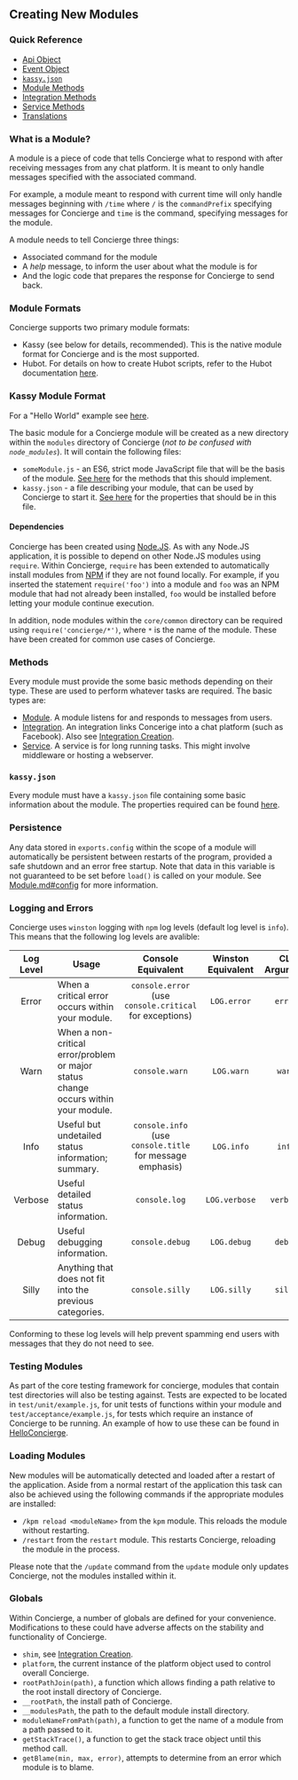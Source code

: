 ## Creating New Modules
### Quick Reference
- [Api Object](./api/Api.md)
- [Event Object](./api/Event.md)
- [`kassy.json`](./api/Kassy.json.md)
- [Module Methods](./api/Module.md)
- [Integration Methods](./api/Integration.md)
- [Service Methods](./api/Service.md)
- [Translations](./api/Translation.md)

### What is a Module?
A module is a piece of code that tells Concierge what to respond with after receiving messages from any chat platform. It is meant to only handle messages specified with the associated command.

For example, a module meant to respond with current time will only handle messages beginning with `/time` where `/` is the `commandPrefix` specifying messages for Concierge and `time` is the command, specifying messages for the module.

A module needs to tell Concierge three things:
- Associated command for the module
- A *help* message, to inform the user about what the module is for
- And the logic code that prepares the response for Concierge to send back.

### Module Formats
Concierge supports two primary module formats:
- Kassy (see below for details, recommended). This is the native module format for Concierge and is the most supported.
- Hubot. For details on how to create Hubot scripts, refer to the Hubot documentation [here](https://hubot.github.com/docs/scripting/).

### Kassy Module Format
For a "Hello World" example see [here](https://github.com/concierge/HelloConcierge).

The basic module for a Concierge module will be created as a new directory within the `modules` directory of Concierge (*not to be confused with `node_modules`*).
It will contain the following files:
- `someModule.js` - an ES6, strict mode JavaScript file that will be the basis of the module. [See here](./api/Module.md) for the methods that this should implement.
- `kassy.json` - a file describing your module, that can be used by Concierge to start it. [See here](./api/Kassy.json.md) for the properties that should be in this file.

#### Dependencies
Concierge has been created using [Node.JS](https://nodejs.org/). As with any Node.JS application, it is possible to depend on other Node.JS modules using `require`. Within Concierge, `require` has been extended to automatically install modules from [NPM](https://www.npmjs.com/) if they are not found locally.
For example, if you inserted the statement `require('foo')` into a module and `foo` was an NPM module that had not already been installed, `foo` would be installed before letting your module continue execution.

In addition, node modules within the `core/common` directory can be required using `require('concierge/*')`, where `*` is the name of the module. These have been created for common use cases of Concierge.

### Methods
Every module must provide the some basic methods depending on their type. These are used to perform whatever tasks are required. The basic types are:
- [Module](./api/Module.md). A module listens for and responds to messages from users.
- [Integration](./api/Integration.md). An integration links Concerige into a chat platform (such as Facebook). Also see [Integration Creation](./IntegrationCreation.md).
- [Service](./api/Service.md). A service is for long running tasks. This might involve middleware or hosting a webserver.

### `kassy.json`
Every module must have a `kassy.json` file containing some basic information about the module. The properties required can be found [here](./api/Kassy.json.md).

### Persistence
Any data stored in `exports.config` within the scope of a module will automatically be persistent between restarts of the program, provided a safe shutdown and an error free startup. Note that data in this variable is not guaranteed to be set before `load()` is called on your module. See [Module.md#config](./api/Module.md#config) for more information.

### Logging and Errors
Concierge uses `winston` logging with `npm` log levels (default log level is `info`). This means that the following log levels are avalible:  

| Log Level | Usage | Console Equivalent | Winston Equivalent | CLI Argument |
|:---------:|-------|:------------------:|:------------------:|:------------:|
|Error      | When a critical error occurs within your module. | `console.error` (use `console.critical` for exceptions) | `LOG.error` | `error` |
|Warn       | When a non-critical error/problem or major status change occurs within your module. | `console.warn` | `LOG.warn` | `warn` |
|Info       | Useful but undetailed status information; summary. | `console.info` (use `console.title` for message emphasis) | `LOG.info` | `info` |
|Verbose    | Useful detailed status information. | `console.log` | `LOG.verbose` | `verbose` |
|Debug      | Useful debugging information. | `console.debug` | `LOG.debug` | `debug` |
|Silly      | Anything that does not fit into the previous categories. | `console.silly` | `LOG.silly` | `silly` |

Conforming to these log levels will help prevent spamming end users with messages that they do not need to see.

### Testing Modules
As part of the core testing framework for concierge, modules that contain test directories will also be testing against.
Tests are expected to be located in `test/unit/example.js`, for unit tests of functions within your module and `test/acceptance/example.js`, for tests which require an instance of Concierge to be running. An example of how to use these can be found in [HelloConcierge](https://github.com/concierge/HelloConcierge).

### Loading Modules
New modules will be automatically detected and loaded after a restart of the application. Aside from a normal restart of the application this task can also be achieved using the following commands if the appropriate modules are installed:
- `/kpm reload <moduleName>` from the `kpm` module. This reloads the module without restarting.
- `/restart` from the `restart` module. This restarts Concierge, reloading the module in the process.

Please note that the `/update` command from the `update` module only updates Concierge, not the modules installed within it.

### Globals
Within Concierge, a number of globals are defined for your convenience. Modifications to these could have adverse affects on the stability and functionality of Concierge.
- `shim`, see [Integration Creation](./IntegrationCreation.md).
- `platform`, the current instance of the platform object used to control overall Concierge.
- `rootPathJoin(path)`, a function which allows finding a path relative to the root install directory of Concierge.
- `__rootPath`, the install path of Concierge.
- `__modulesPath`, the path to the default module install directory.
- `moduleNameFromPath(path)`, a function to get the name of a module from a path passed to it.
- `getStackTrace()`, a function to get the stack trace object until this method call.
- `getBlame(min, max, error)`, attempts to determine from an error which module is to blame.
